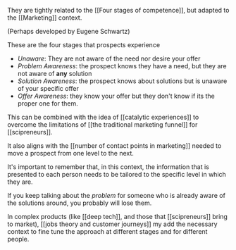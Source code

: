 They are tightly related to the [[Four stages of competence]], but adapted to the [[Marketing]] context. 

(Perhaps developed by Eugene Schwartz)

These are the four stages that prospects experience 

- *Unaware*: They are not aware of the need nor desire your offer
- *Problem Awareness*: the prospect knows they have a need, but they are not aware of **any** solution
- *Solution Awareness*: the prospect knows about solutions but is unaware of your specific offer
- *Offer Awareness*: they know your offer but they don't know if its the proper one for them. 

This can be combined with the idea of [[catalytic experiences]] to overcome the limitations of [[the traditional marketing funnel]] for [[scipreneurs]]. 

It also aligns with the [[number of contact points in marketing]] needed to move a prospect from one level to the next. 

It's important to remember that, in this context, the information that is presented to each person needs to be tailored to the specific level in which they are. 

If you keep talking about the *problem* for someone who is already aware of the solutions around, you probably will lose them. 

In complex products (like [[deep tech]], and those that [[scipreneurs]] bring to market), [[jobs theory and customer journeys]] my add the necessary context to fine tune the approach at different stages and for different people. 